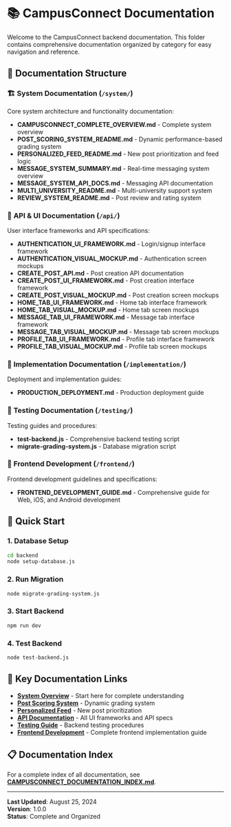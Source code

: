 # 📚 CampusConnect Documentation

Welcome to the CampusConnect backend documentation. This folder contains comprehensive documentation organized by category for easy navigation and reference.

## 📁 Documentation Structure

### 🏗️ **System Documentation** (`/system/`)
Core system architecture and functionality documentation:
- **CAMPUSCONNECT_COMPLETE_OVERVIEW.md** - Complete system overview
- **POST_SCORING_SYSTEM_README.md** - Dynamic performance-based grading system
- **PERSONALIZED_FEED_README.md** - New post prioritization and feed logic
- **MESSAGE_SYSTEM_SUMMARY.md** - Real-time messaging system overview
- **MESSAGE_SYSTEM_API_DOCS.md** - Messaging API documentation
- **MULTI_UNIVERSITY_README.md** - Multi-university support system
- **REVIEW_SYSTEM_README.md** - Post review and rating system

### 🎨 **API & UI Documentation** (`/api/`)
User interface frameworks and API specifications:
- **AUTHENTICATION_UI_FRAMEWORK.md** - Login/signup interface framework
- **AUTHENTICATION_VISUAL_MOCKUP.md** - Authentication screen mockups
- **CREATE_POST_API.md** - Post creation API documentation
- **CREATE_POST_UI_FRAMEWORK.md** - Post creation interface framework
- **CREATE_POST_VISUAL_MOCKUP.md** - Post creation screen mockups
- **HOME_TAB_UI_FRAMEWORK.md** - Home tab interface framework
- **HOME_TAB_VISUAL_MOCKUP.md** - Home tab screen mockups
- **MESSAGE_TAB_UI_FRAMEWORK.md** - Message tab interface framework
- **MESSAGE_TAB_VISUAL_MOCKUP.md** - Message tab screen mockups
- **PROFILE_TAB_UI_FRAMEWORK.md** - Profile tab interface framework
- **PROFILE_TAB_VISUAL_MOCKUP.md** - Profile tab screen mockups

### 🚀 **Implementation Documentation** (`/implementation/`)
Deployment and implementation guides:
- **PRODUCTION_DEPLOYMENT.md** - Production deployment guide

### 🧪 **Testing Documentation** (`/testing/`)
Testing guides and procedures:
- **test-backend.js** - Comprehensive backend testing script
- **migrate-grading-system.js** - Database migration script

### 🚀 **Frontend Development** (`/frontend/`)
Frontend development guidelines and specifications:
- **FRONTEND_DEVELOPMENT_GUIDE.md** - Comprehensive guide for Web, iOS, and Android development

## 🚀 Quick Start

### 1. **Database Setup**
```bash
cd backend
node setup-database.js
```

### 2. **Run Migration**
```bash
node migrate-grading-system.js
```

### 3. **Start Backend**
```bash
npm run dev
```

### 4. **Test Backend**
```bash
node test-backend.js
```

## 🔗 Key Documentation Links

- **[System Overview](system/CAMPUSCONNECT_COMPLETE_OVERVIEW.md)** - Start here for complete understanding
- **[Post Scoring System](system/POST_SCORING_SYSTEM_README.md)** - Dynamic grading system
- **[Personalized Feed](system/PERSONALIZED_FEED_README.md)** - New post prioritization
- **[API Documentation](api/)** - All UI frameworks and API specs
- **[Testing Guide](testing/)** - Backend testing procedures
- **[Frontend Development](frontend/FRONTEND_DEVELOPMENT_GUIDE.md)** - Complete frontend implementation guide

## 📋 Documentation Index

For a complete index of all documentation, see **[CAMPUSCONNECT_DOCUMENTATION_INDEX.md](CAMPUSCONNECT_DOCUMENTATION_INDEX.md)**.

---

**Last Updated**: August 25, 2024  
**Version**: 1.0.0  
**Status**: Complete and Organized 